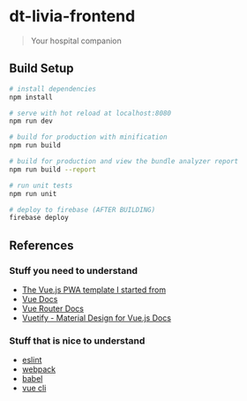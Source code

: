 # dt-livia-frontend

> Your hospital companion

## Build Setup

``` bash
# install dependencies
npm install

# serve with hot reload at localhost:8080
npm run dev

# build for production with minification
npm run build

# build for production and view the bundle analyzer report
npm run build --report

# run unit tests
npm run unit

# deploy to firebase (AFTER BUILDING)
firebase deploy
```


## References
### Stuff you need to understand
+ [The Vue.js PWA template I started from](https://www.github.com/vuejs-templates/pwa)
+ [Vue Docs](https://vuejs.org/v2/guide/)
+ [Vue Router Docs](https://router.vuejs.org)
+ [Vuetify - Material Design for Vue.js Docs](https://vuetifyjs.com/en/getting-started/quick-start)
### Stuff that is nice to understand
+ [eslint](https://eslint.org)
+ [webpack](http://webpack.github.io)
+ [babel](https://babeljs.io)
+ [vue cli](https://cli.vuejs.org)